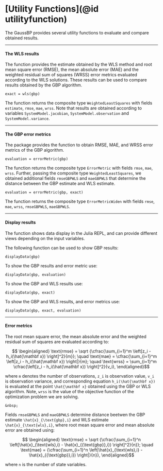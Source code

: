 # [Utility Functions](@id utilityfunction)

The GaussBP provides several utility functions to evaluate and compare obtained results.

---
#### The WLS results
The function provides the estimate obtained by the WLS method and root mean square error (RMSE), the mean absolute error (MAE) and the weighted residual sum of squares (WRSS) error metrics evaluated according to the WLS solutions. These results can be used to compare results obtained by the GBP algorithm.
```julia-repl
exact = wls(gbp)
```
The function returns the composite type `WeightedLeastSquares` with fields `estimate`, `rmse`, `mae`, `wrss`. Note that results are obtained according to variables `SystemModel.jacobian`, `SystemModel.observation` and `SystemModel.variance`.

----
#### The GBP error metrics
The package provides the function to obtain RMSE, MAE, and WRSS error metrics of the GBP algorithm.
```julia-repl
evaluation = errorMetric(gbp)
```
The function returns the composite type `ErrorMetric` with fields `rmse`, `mae`, `wrss`. Further, passing the composite type `WeightedLeastSquares`, we obtained additional fields `rmseGBPWLS` and `maeGBPWLS` that determine the distance between the GBP estimate and WLS estimate.
```julia-repl
evaluation = errorMetric(gbp, exact)
```
The function returns the composite type `ErrorMetricWiden` with fields `rmse`, `mae`, `wrss`, `rmseGBPWLS`, `maeGBPWLS`.

----
#### Display results
The function shows data display in the Julia REPL, and can provide different views depending on the input variables.

The following function can be used to show GBP results:
```julia-repl
displayData(gbp)
```

To show the GBP results and error metric use:
```julia-repl
displayData(gbp, evaluation)
```

To show the GBP and WLS results use:
```julia-repl
displayData(gbp, exact)
```

To show the GBP and WLS results, and error metrics use:
```julia-repl
displayData(gbp, exact, evaluation)
```

---

#### Error metrics

The root mean square error, the mean absolute error and the weighted residual sum of squares are evaluated according to:
```math
  \begin{aligned}
    \text{rmse} = \sqrt {\cfrac{\sum_{i=1}^m \left[z_i - h_i(\hat{\mathbf x}) \right]^2}{m}}; \quad
    \text{mae} = \cfrac{\sum_{i=1}^m \left|z_i - h_i(\hat{\mathbf x}) \right|}{m}; \quad
    \text{wrss} = \sum_{i=1}^m \cfrac{\left[z_i - h_i(\hat{\mathbf x}) \right]^2}{v_i},
  \end{aligned}
```
where ``m`` denotes the number of observations, ``z_i`` is observation value, ``v_i`` is observation variance, and corresponding equation ``h_i(\hat{\mathbf x})`` is evaluated at the point ``\hat{\mathbf x}`` obtained using the GBP or WLS algorithm. Note, `wrss` is the value of the objective function of the optimization problem we are solving.

```@raw html
&nbsp;
```

Fields `rmseGBPWLS` and `maeGBPWLS` determine distance beetwen the GBP estimate ``\hat{x}_{\text{gbp},i}`` and WLS estimate ``\hat{x}_{\text{wls},i}``, where root mean square error and mean absolute error are obtained using:
```math
  \begin{aligned}
    \text{rmse} = \sqrt {\cfrac{\sum_{i=1}^n \left[\hat{x}_{\text{wls},i} - \hat{x}_{{\text{gbp}},i}) \right]^2}{n}}; \quad
    \text{mae} = {\cfrac{\sum_{i=1}^n \left|\hat{x}_{\text{wls},i} - \hat{x}_{{\text{gbp}},i}) \right|}{n}},
  \end{aligned}
```
where ``n`` is the number of state variables.
